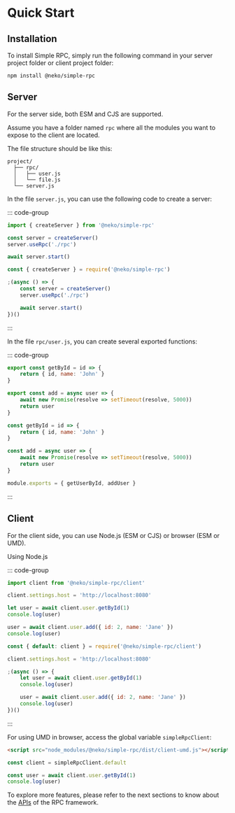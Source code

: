# Quick Start

## Installation

To install Simple RPC, simply run the following command in your server project folder or client project folder:

```shell
npm install @neko/simple-rpc
```

## Server

For the server side, both ESM and CJS are supported.

Assume you have a folder named `rpc` where all the modules you want to expose to the client are located.

The file structure should be like this:

```
project/
  ├── rpc/
  │   ├── user.js
  │   └── file.js
  └── server.js
```

In the file `server.js`, you can use the following code to create a server:

::: code-group

```javascript [ESM]
import { createServer } from '@neko/simple-rpc'

const server = createServer()
server.useRpc('./rpc')

await server.start()
```

```javascript [CJS]
const { createServer } = require('@neko/simple-rpc')

;(async () => {
    const server = createServer()
    server.useRpc('./rpc')

    await server.start()
})()
```

:::

In the file `rpc/user.js`, you can create several exported functions:

::: code-group

```javascript [ESM]
export const getById = id => {
    return { id, name: 'John' }
}

export const add = async user => {
    await new Promise(resolve => setTimeout(resolve, 5000))
    return user
}
```

```javascript [CJS]
const getById = id => {
    return { id, name: 'John' }
}

const add = async user => {
    await new Promise(resolve => setTimeout(resolve, 5000))
    return user
}

module.exports = { getUserById, addUser }
```

:::

## Client

For the client side, you can use Node.js (ESM or CJS) or browser (ESM or UMD).

Using Node.js

::: code-group

```javascript [ESM]
import client from '@neko/simple-rpc/client'

client.settings.host = 'http://localhost:8080'

let user = await client.user.getById(1)
console.log(user)

user = await client.user.add({ id: 2, name: 'Jane' })
console.log(user)
```

```javascript [CJS]
const { default: client } = require('@neko/simple-rpc/client')

client.settings.host = 'http://localhost:8080'

;(async () => {
    let user = await client.user.getById(1)
    console.log(user)

    user = await client.user.add({ id: 2, name: 'Jane' })
    console.log(user)
})()

```

:::

For using UMD in browser, access the global variable `simpleRpcClient`:

```html
<script src="node_modules/@neko/simple-rpc/dist/client-umd.js"></script>
```

```javascript
const client = simpleRpcClient.default

const user = await client.user.getById(1)
console.log(user)
```

To explore more features, please refer to the next sections to know about the [APIs](create-server) of the RPC framework.
